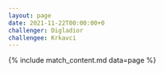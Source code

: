 ```yaml
---
layout: page
date: 2021-11-22T00:00:00+0
challenger: Digladior
challengee: Krkavci
---
```


{% include match_content.md data=page %}
